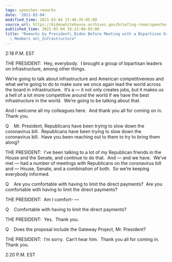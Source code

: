 ```yaml
---
tags: speeches-remarks
date: '2021-03-04'
modified_time: 2021-03-04 15:46:35-05:00
source_url: https://bidenwhitehouse.archives.gov/briefing-room/speeches-remarks/2021/03/04/remarks-by-president-biden-before-meeting-with-a-bipartisan-group-of-house-members-on-infrastructure/
published_time: 2021-03-04 16:15:00-05:00
title: "Remarks by President\_Biden Before Meeting with a Bipartisan Group of House\
  \ Members on\_Infrastructure"
---
```

 
2:18 P.M. EST

THE PRESIDENT:  Hey, everybody.  I brought a group of bipartisan leaders
on infrastructure, among other things.

We’re going to talk about infrastructure and American competitiveness
and what we’re going to do to make sure we once again lead the world
across the board in infrastructure.  It’s a — it not only creates jobs,
but it makes us a hell of a lot more competitive around the world if we
have the best infrastructure in the world.  We’re going to be talking
about that. 

And I welcome all my colleagues here.  And thank you all for coming on
in.  Thank you.

Q    Mr. President, Republicans have been trying to slow down the
coronavirus bill.  Republicans have been trying to slow down the
coronavirus bill.  Have you been reaching out to them to try to bring
them along?

THE PRESIDENT:  I’ve been talking to a lot of my Republican friends in
the House and the Senate, and continue to do that.  And — and we have. 
We’ve met — had a number of meetings with Republicans on the coronavirus
bill and — House, Senate, and a combination of both.  So we’re keeping
everybody informed.

Q    Are you comfortable with having to limit the direct payments?  Are
you comfortable with having to limit the direct payments?

THE PRESIDENT:  Am I comfort- —

Q    Comfortable with having to limit the direct payments?

THE PRESIDENT:  Yes.  Thank you.

Q    Does the proposal include the Gateway Project, Mr. President?

THE PRESIDENT:  I’m sorry.  Can’t hear him.  Thank you all for coming
in.  Thank you.

2:20 P.M. EST
